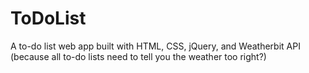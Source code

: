 # ToDoList
A to-do list web app built with HTML, CSS, jQuery, and Weatherbit API (because all to-do lists need to tell you the weather too right?) 
